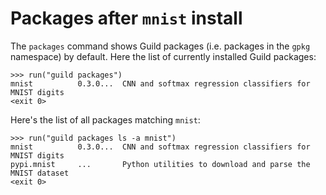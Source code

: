 # Packages after `mnist` install

The `packages` command shows Guild packages (i.e. packages in the
`gpkg` namespace) by default. Here the list of currently installed
Guild packages:

    >>> run("guild packages")
    mnist          0.3.0...  CNN and softmax regression classifiers for MNIST digits
    <exit 0>

Here's the list of all packages matching `mnist`:

    >>> run("guild packages ls -a mnist")
    mnist          0.3.0...  CNN and softmax regression classifiers for MNIST digits
    pypi.mnist     ...       Python utilities to download and parse the MNIST dataset
    <exit 0>
